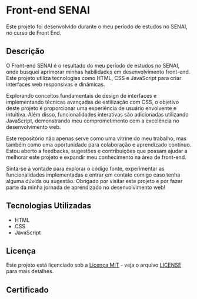 # Front-end SENAI

Este projeto foi desenvolvido durante o meu período de estudos no SENAI, no curso de Front End.

## Descrição

O Front-end SENAI é o resultado do meu período de estudos no SENAI, onde busquei aprimorar minhas habilidades em desenvolvimento front-end. Este projeto utiliza tecnologias como HTML, CSS e JavaScript para criar interfaces web responsivas e dinâmicas.

Explorando conceitos fundamentais de design de interfaces e implementando técnicas avançadas de estilização com CSS, o objetivo deste projeto é proporcionar uma experiência de usuário envolvente e intuitiva. Além disso, funcionalidades interativas são adicionadas utilizando JavaScript, demonstrando meu comprometimento com a excelência no desenvolvimento web.

Este repositório não apenas serve como uma vitrine do meu trabalho, mas também como uma oportunidade para colaboração e aprendizado contínuo. Estou aberto a feedbacks, sugestões e contribuições que possam ajudar a melhorar este projeto e expandir meu conhecimento na área de front-end.

Sinta-se à vontade para explorar o código fonte, experimentar as funcionalidades implementadas e entrar em contato comigo caso tenha alguma dúvida ou sugestão. Obrigado por visitar este projeto e por fazer parte da minha jornada de aprendizado no desenvolvimento web!

## Tecnologias Utilizadas

- HTML
- CSS
- JavaScript

## Licença

Este projeto está licenciado sob a [Licença MIT](https://opensource.org/licenses/MIT) - veja o arquivo [LICENSE](LICENSE) para mais detalhes.

## Certificado

